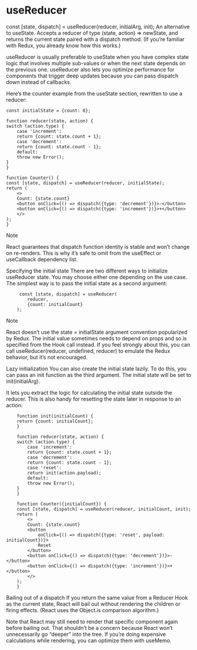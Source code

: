 # useReducer
const [state, dispatch] = useReducer(reducer, initialArg, init);
An alternative to useState. Accepts a reducer of type (state, action) => newState, and returns the current state paired with a dispatch method. (If you’re familiar with Redux, you already know how this works.)

useReducer is usually preferable to useState when you have complex state logic that involves multiple sub-values or when the next state depends on the previous one. useReducer also lets you optimize performance for components that trigger deep updates because you can pass dispatch down instead of callbacks.

Here’s the counter example from the useState section, rewritten to use a reducer:

    const initialState = {count: 0};

    function reducer(state, action) {
    switch (action.type) {
        case 'increment':
        return {count: state.count + 1};
        case 'decrement':
        return {count: state.count - 1};
        default:
        throw new Error();
    }
    }

    function Counter() {
    const [state, dispatch] = useReducer(reducer, initialState);
    return (
        <>
        Count: {state.count}
        <button onClick={() => dispatch({type: 'decrement'})}>-</button>
        <button onClick={() => dispatch({type: 'increment'})}>+</button>
        </>
    );
    }
Note

React guarantees that dispatch function identity is stable and won’t change on re-renders. This is why it’s safe to omit from the useEffect or useCallback dependency list.

Specifying the initial state
There are two different ways to initialize useReducer state. You may choose either one depending on the use case. The simplest way is to pass the initial state as a second argument:

         const [state, dispatch] = useReducer(
            reducer,
            {count: initialCount}
        );
Note

React doesn’t use the state = initialState argument convention popularized by Redux. The initial value sometimes needs to depend on props and so is specified from the Hook call instead. If you feel strongly about this, you can call useReducer(reducer, undefined, reducer) to emulate the Redux behavior, but it’s not encouraged.

Lazy initialization
You can also create the initial state lazily. To do this, you can pass an init function as the third argument. The initial state will be set to init(initialArg).

It lets you extract the logic for calculating the initial state outside the reducer. This is also handy for resetting the state later in response to an action:

        function init(initialCount) {
        return {count: initialCount};
        }

        function reducer(state, action) {
        switch (action.type) {
            case 'increment':
            return {count: state.count + 1};
            case 'decrement':
            return {count: state.count - 1};
            case 'reset':
            return init(action.payload);
            default:
            throw new Error();
        }
        }

        function Counter({initialCount}) {
        const [state, dispatch] = useReducer(reducer, initialCount, init);
        return (
            <>
            Count: {state.count}
            <button
                onClick={() => dispatch({type: 'reset', payload: initialCount})}>
                Reset
            </button>
            <button onClick={() => dispatch({type: 'decrement'})}>-</button>
            <button onClick={() => dispatch({type: 'increment'})}>+</button>
            </>
        );
        }

        
Bailing out of a dispatch
If you return the same value from a Reducer Hook as the current state, React will bail out without rendering the children or firing effects. (React uses the Object.is comparison algorithm.)

Note that React may still need to render that specific component again before bailing out. That shouldn’t be a concern because React won’t unnecessarily go “deeper” into the tree. If you’re doing expensive calculations while rendering, you can optimize them with useMemo.

